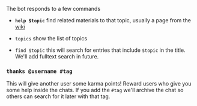 The bot responds to a few commands

- **`help $topic`**
find related materials to that topic, usually a page from the [wiki](https://github.com/bothelpers/kbase/wiki/)

- `topics`
show the list of topics

- `find $topic` this will search for entries that include `$topic` in the title. We'll add fulltext search in future.

### `thanks @username #tag`
This will give another user some karma points! Reward users who give you some help inside the chats.
If you add the `#tag` we'll archive the chat so others can search for it later with that tag.
